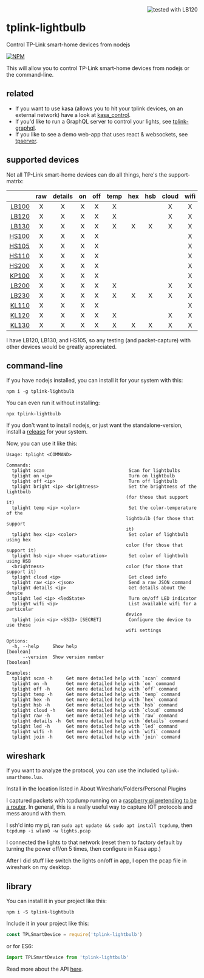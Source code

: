 <img src="https://officedepot.scene7.com/is/image/officedepot/945143_p_lb120_pkg?$OD%2DLarge$&wid=450&hei=450" align="right" alt="tested with LB120" />

# tplink-lightbulb

Control TP-Link smart-home devices from nodejs

[![NPM](https://badge.fury.io/js/tplink-lightbulb.svg)](https://nodei.co/npm/tplink-lightbulb/)

This will allow you to control TP-Link smart-home devices from nodejs or the command-line.

## related

* If you want to use kasa (allows you to hit your tplink devices, on an external network) have a look at [kasa_control](https://github.com/konsumer/kasa_control).
* If you'd like to run a GraphQL server to control your lights, see [tplink-graphql](https://github.com/konsumer/tplink-graphql).
* If you like to see a demo web-app that uses react & websockets, see [tpserver](https://github.com/konsumer/tpserver).

## supported devices

Not all TP-Link smart-home devices can do all things, here's the support-matrix:

|                                                                                                             | raw | details | on | off | temp | hex | hsb | cloud | wifi | join |
|------------------------------------------------------------------------------------------------------------:|:---:|:-------:|:--:|:---:|:----:|:---:|:---:|:-----:|:----:|:----:|
| [LB100](http://www.tp-link.com/us/products/details/cat-5609_LB100.html)                                     |  X  |    X    |  X |  X  |   X  |     |     |   X   |   X  |   X  |
| [LB120](http://www.tp-link.com/us/products/details/cat-5609_LB120.html)                                     |  X  |    X    |  X |  X  |   X  |     |     |   X   |   X  |   X  |
| [LB130](http://www.tp-link.com/us/products/details/cat-5609_LB130.html)                                     |  X  |    X    |  X |  X  |   X  |  X  |  X  |   X   |   X  |   X  |
| [HS100](http://www.tp-link.com/us/products/details/cat-5516_HS100.html)                                     |  X  |    X    |  X |  X  |      |     |     |       |   X  |   X  |
| [HS105](http://www.tp-link.com/us/products/details/cat-5516_HS105.html)                                     |  X  |    X    |  X |  X  |      |     |     |       |   X  |   X  |
| [HS110](http://www.tp-link.com/us/products/details/cat-5516_HS110.html)                                     |  X  |    X    |  X |  X  |      |     |     |       |   X  |   X  |
| [HS200](http://www.tp-link.com/us/products/details/cat-5622_HS200.html)                                     |  X  |    X    |  X |  X  |      |     |     |       |   X  |   X  |
| [KP100](http://www.tp-link.com/us/products/details/cat-5516_KP100.html)                                     |  X  |    X    |  X |  X  |      |     |     |       |   X  |   X  |
| [LB200](http://www.tp-link.com/us/products/details/cat-5609_LB200.html)                                     |  X  |    X    |  X |  X  |   X  |     |     |   X   |   X  |   X  |
| [LB230](http://www.tp-link.com/us/products/details/cat-5609_LB230.html)                                     |  X  |    X    |  X |  X  |   X  |  X  |  X  |   X   |   X  |   X  |
| [KL110](https://www.tp-link.com/uk/home-networking/smart-bulb/kl110/)                                       |  X  |    X    |  X |  X  |      |     |     |       |   X  |   X  |
| [KL120](https://www.tp-link.com/uk/home-networking/smart-bulb/kl120/)                                       |  X  |    X    |  X |  X  |   X  |     |     |   X   |   X  |   X  |
| [KL130](https://www.kasasmart.com/us/products/smart-lighting/kasa-smart-wi-fi-light-bulb-multicolor-kl130/) |  X  |    X    |  X |  X  |   X  |  X  |  X  |   X   |   X  |   X  |

I have LB120, LB130, and HS105, so any testing (and packet-capture) with other devices would be greatly appreciated. 


## command-line

If you have nodejs installed, you can install it for your system with this:

```
npm i -g tplink-lightbulb
```

You can even run it without installing:

```
npx tplink-lightbulb
```

If you don't want to install nodejs, or just want the standalone-version, install a [release](https://github.com/konsumer/tplink-lightbulb/releases) for your system.

Now, you can use it like this:

```
Usage: tplight <COMMAND>

Commands:
  tplight scan                               Scan for lightbulbs
  tplight on <ip>                            Turn on lightbulb
  tplight off <ip>                           Turn off lightbulb
  tplight bright <ip> <brightness>           Set the brightness of the lightbulb
                                            (for those that support it)
  tplight temp <ip> <color>                  Set the color-temperature of the
                                            lightbulb (for those that support
                                            it)
  tplight hex <ip> <color>                   Set color of lightbulb using hex
                                            color (for those that support it)
  tplight hsb <ip> <hue> <saturation>        Set color of lightbulb using HSB
  <brightness>                              color (for those that support it)
  tplight cloud <ip>                         Get cloud info
  tplight raw <ip> <json>                    Send a raw JSON command
  tplight details <ip>                       Get details about the device
  tplight led <ip> <ledState>                Turn on/off LED indicator
  tplight wifi <ip>                          List available wifi for a particular
                                            device
  tplight join <ip> <SSID> [SECRET]          Configure the device to use these
                                            wifi settings

Options:
  -h, --help     Show help                                             [boolean]
      --version  Show version number                                   [boolean]

Examples:
  tplight scan -h     Get more detailed help with `scan` command
  tplight on -h       Get more detailed help with `on` command
  tplight off -h      Get more detailed help with `off` command
  tplight temp -h     Get more detailed help with `temp` command
  tplight hex -h      Get more detailed help with `hex` command
  tplight hsb -h      Get more detailed help with `hsb` command
  tplight cloud -h    Get more detailed help with `cloud` command
  tplight raw -h      Get more detailed help with `raw` command
  tplight details -h  Get more detailed help with `details` command
  tplight led -h      Get more detailed help with `led` command
  tplight wifi -h     Get more detailed help with `wifi` command
  tplight join -h     Get more detailed help with `join` command
```

## wireshark

If you want to analyze the protocol, you can use the included `tplink-smarthome.lua`.

Install in the location listed in About Wireshark/Folders/Personal Plugins

I captured packets with tcpdump running on a [raspberry pi pretending to be a router](https://learn.adafruit.com/setting-up-a-raspberry-pi-as-a-wifi-access-point?view=all). In general, this is a really useful way to capture IOT protocols and mess around with them.

I ssh'd into my pi, ran `sudo apt update && sudo apt install tcpdump`, then `tcpdump -i wlan0 -w lights.pcap`

I connected the lights to that network (reset them to factory default by turning the power off/on 5 times, then configure in Kasa app.)

After I did stuff like switch the lights on/off in app, I open the pcap file in wireshark on my desktop.

## library

You can install it in your project like this:

```
npm i -S tplink-lightbulb
```

Include it in your project like this:

```js
const TPLSmartDevice = require('tplink-lightbulb')
```

or for ES6:

```js
import TPLSmartDevice from 'tplink-lightbulb'
```

Read more about the API [here](https://github.com/konsumer/tplink-lightbulb/blob/master/API.md).
